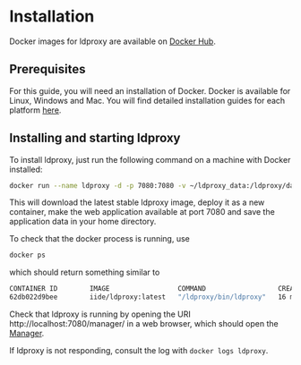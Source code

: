 # Installation

Docker images for ldproxy are available on [Docker Hub](https://hub.docker.com/r/iide/ldproxy/).

## Prerequisites

For this guide, you will need an installation of Docker. Docker is available for Linux, Windows and Mac. You will find detailed installation guides for each platform [here](https://docs.docker.com/).

## Installing and starting ldproxy

To install ldproxy, just run the following command on a machine with Docker installed:

```bash
docker run --name ldproxy -d -p 7080:7080 -v ~/ldproxy_data:/ldproxy/data iide/ldproxy:latest
```

This will download the latest stable ldproxy image, deploy it as a new container, make the web application available at port 7080 and save the application data in your home directory.

To check that the docker process is running, use

```bash
docker ps
```

which should return something similar to

```bash
CONTAINER ID        IMAGE                 COMMAND                  CREATED             STATUS              PORTS                    NAMES
62db022d9bee        iide/ldproxy:latest   "/ldproxy/bin/ldproxy"   16 minutes ago      Up 16 minutes       0.0.0.0:7080->7080/tcp   ldproxy
```

Check that ldproxy is running by opening the URI http://localhost:7080/manager/ in a web browser, which should open the [Manager](application/20-manager.md). 

If ldproxy is not responding, consult the log with `docker logs ldproxy`.

